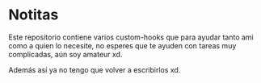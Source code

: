 # Notitas

Este repositorio contiene varios custom-hooks que para ayudar tanto ami como a quien lo necesite, no esperes que te ayuden con tareas muy complicadas, aún soy amateur xd.

Además así ya no tengo que volver a escribirlos xd.